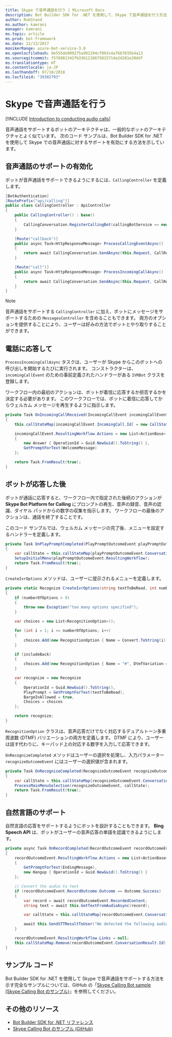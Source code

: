 ```yaml
---
title: Skype で音声通話を行う | Microsoft Docs
description: Bot Builder SDK for .NET を使用して、Skype で音声通話を行う方法について説明します。
author: RobStand
ms.author: kamrani
manager: kamrani
ms.topic: article
ms.prod: bot-framework
ms.date: 12/13/2017
monikerRange: azure-bot-service-3.0
ms.openlocfilehash: 9e555de909275a991294cf093c4a76b7035b4a13
ms.sourcegitcommit: f576981342fb3361216675815714e24281e20ddf
ms.translationtype: HT
ms.contentlocale: ja-JP
ms.lasthandoff: 07/18/2018
ms.locfileid: "39302793"
---
```

# <a name="conduct-audio-calls-with-skype"></a>Skype で音声通話を行う

[!INCLUDE [Introduction to conducting audio calls](../includes/snippet-audio-call-intro.md)]

音声通話をサポートするボットのアーキテクチャは、一般的なボットのアーキテクチャとよく似ています。 次のコード サンプルは、Bot Builder SDK for .NET を使用して Skype での音声通話に対するサポートを有効にする方法を示しています。 

## <a name="enable-support-for-audio-calls"></a>音声通話のサポートの有効化

ボットが音声通話をサポートできるようにするには、`CallingController` を定義します。

```cs
[BotAuthentication]
[RoutePrefix("api/calling")]
public class CallingController : ApiController
{
    public CallingController() : base()
    {
        CallingConversation.RegisterCallingBot(callingBotService => new IVRBot(callingBotService));
    }

    [Route("callback")]
    public async Task<HttpResponseMessage> ProcessCallingEventAsync()
    {
        return await CallingConversation.SendAsync(this.Request, CallRequestType.CallingEvent);
    }

    [Route("call")]
    public async Task<HttpResponseMessage> ProcessIncomingCallAsync()
    {
        return await CallingConversation.SendAsync(this.Request, CallRequestType.IncomingCall);
    }
}
```

> [!NOTE]
> 音声通話をサポートする `CallingController` に加え、ボットにメッセージをサポートするための `MessagesController` を含めることもできます。 両方のオプションを提供することにより、ユーザーは好みの方法でボットとやり取りすることができます。 <!-- docs on MessagesController are where? -->

##  <a name="answer-the-call"></a>電話に応答して

`ProcessIncomingCallAsync` タスクは、ユーザーが Skype からこのボットへの呼び出しを開始するたびに実行されます。
コンストラクターは、`incomingCallEvent` のための事前定義されたハンドラーがある `IVRBot` クラスを登録します。

ワークフロー内の最初のアクションは、ボットが着信に応答するか拒否するかを決定する必要があります。 このワークフローでは、ボットに着信に応答してからウェルカム メッセージを再生するように指示します。 

```cs
private Task OnIncomingCallReceived(IncomingCallEvent incomingCallEvent)
{
    this.callStateMap[incomingCallEvent.IncomingCall.Id] = new CallState(incomingCallEvent.IncomingCall.Participants);

    incomingCallEvent.ResultingWorkflow.Actions = new List<ActionBase>
    {
        new Answer { OperationId = Guid.NewGuid().ToString() },
        GetPromptForText(WelcomeMessage)
    };

    return Task.FromResult(true);
}
```

## <a name="after-the-bot-answers"></a>ボットが応答した後

ボットが通話に応答すると、ワークフロー内で指定された後続のアクションが **Skype Bot Platform for Calling** にプロンプトの再生、音声の録音、音声の認識、ダイヤル パッドからの数字の収集を指示します。 ワークフローの最後のアクションは、通話を終了することです。 

このコード サンプルでは、ウェルカム メッセージの完了後、メニューを設定するハンドラーを定義します。

```cs
private Task OnPlayPromptCompleted(PlayPromptOutcomeEvent playPromptOutcomeEvent)
{
    var callState = this.callStateMap[playPromptOutcomeEvent.ConversationResult.Id];
    SetupInitialMenu(playPromptOutcomeEvent.ResultingWorkflow);
    return Task.FromResult(true);
}
```

`CreateIvrOptions` メソッドは、ユーザーに提示されるメニューを定義します。

```cs
private static Recognize CreateIvrOptions(string textToBeRead, int numberOfOptions, bool includeBack)
{
    if (numberOfOptions > 9)
    {
        throw new Exception("too many options specified");
    }

    var choices = new List<RecognitionOption>();

    for (int i = 1; i <= numberOfOptions; i++)
    {
        choices.Add(new RecognitionOption { Name = Convert.ToString(i), DtmfVariation = (char)('0' + i) });
    }

    if (includeBack)
    {
        choices.Add(new RecognitionOption { Name = "#", DtmfVariation = '#' });
    }

    var recognize = new Recognize
    {
        OperationId = Guid.NewGuid().ToString(),
        PlayPrompt = GetPromptForText(textToBeRead),
        BargeInAllowed = true,
        Choices = choices
    };

    return recognize;
}
```

`RecognitionOption` クラスは、音声応答だけでなく対応するデュアルトーン多重周波数 (DTMF) バリエーションの両方を定義します。 DTMF により、ユーザーは話す代わりに、キーパッド上の対応する数字を入力して応答できます。

`OnRecognizeCompleted` メソッドはユーザーの選択を処理し、入力パラメーター `recognizeOutcomeEvent` にはユーザーの選択値が含まれます。

```cs
private Task OnRecognizeCompleted(RecognizeOutcomeEvent recognizeOutcomeEvent)
{
    var callState = this.callStateMap[recognizeOutcomeEvent.ConversationResult.Id];
    ProcessMainMenuSelection(recognizeOutcomeEvent, callState);
    return Task.FromResult(true);
}
```

## <a name="support-natural-language"></a>自然言語のサポート
自然言語の応答をサポートするようにボットを設計することもできます。 **Bing Speech API** は、ボットがユーザーの音声応答の単語を認識できるようにします。

```cs
private async Task OnRecordCompleted(RecordOutcomeEvent recordOutcomeEvent)
{
    recordOutcomeEvent.ResultingWorkflow.Actions = new List<ActionBase>
    {
        GetPromptForText(EndingMessage),
        new Hangup { OperationId = Guid.NewGuid().ToString() }
    };

    // Convert the audio to text
    if (recordOutcomeEvent.RecordOutcome.Outcome == Outcome.Success)
    {
        var record = await recordOutcomeEvent.RecordedContent;
        string text = await this.GetTextFromAudioAsync(record);

        var callState = this.callStateMap[recordOutcomeEvent.ConversationResult.Id];

        await this.SendSTTResultToUser("We detected the following audio: " + text, callState.Participants);
    }

    recordOutcomeEvent.ResultingWorkflow.Links = null;
    this.callStateMap.Remove(recordOutcomeEvent.ConversationResult.Id);
}
```

## <a name="sample-code"></a>サンプル コード

Bot Builder SDK for .NET を使用して Skype で音声通話をサポートする方法を示す完全なサンプルについては、GitHub の「<a href="https://github.com/Microsoft/BotBuilder-Samples/tree/master/CSharp/skype-CallingBot" target="_blank">Skype Calling Bot sample (Skype Calling Bot のサンプル)</a>」を参照してください。

## <a name="additional-resources"></a>その他のリソース

- <a href="/dotnet/api/?view=botbuilder-3.11.0" target="_blank">Bot Builder SDK for .NET リファレンス</a>
- <a href="https://github.com/Microsoft/BotBuilder-Samples/tree/master/CSharp/skype-CallingBot" target="_blank">Skype Calling Bot のサンプル (GitHub)</a>

